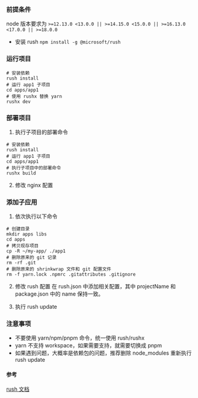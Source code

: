 ### 前提条件

node 版本要求为  `>=12.13.0 <13.0.0 || >=14.15.0 <15.0.0 || >=16.13.0 <17.0.0 || >=18.0.0`

- 安装 rush `npm install -g @microsoft/rush`

  

### 运行项目

```shell
# 安装依赖
rush install
# 运行 app1 子项目
cd apps/app1
# 使用 rushx 替换 yarn
rushx dev

```

### 部署项目

1. 执行子项目的部署命令
```shell
# 安装依赖
rush install
# 运行 app1 子项目
cd apps/app1
# 执行子项目中的部署命令
rushx build

```
2. 修改 nginx 配置

### 添加子应用

1. 依次执行以下命令

```shell
# 创建目录
mkdir apps libs
cd apps
# 拷贝现存项目
cp -R ~/my-app/ ./app1
# 删除原来的 git 记录
rm -rf .git
# 删除原来的 shrinkwrap 文件和 git 配置文件
rm -f yarn.lock .npmrc .gitattributes .gitignore

```
2. 修改 rush 配置
在 rush.json 中添加相关配置，其中 projectName 和 package.json 中的 name 保持一致。

3. 执行 rush update

### 注意事项
 - 不要使用 yarn/npm/pnpm 命令，统一使用 rush/rushx
 - yarn 不支持 workspace，如果需要支持，就需要切换成 pnpm
 - 如果遇到问题，大概率是依赖包的问题，推荐删除 node_modules 重新执行 rush update

#### 参考
[rush 文档](https://rushjs.io/zh-cn/pages/intro/welcome/)
